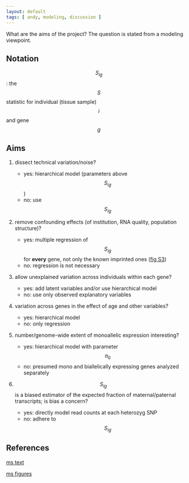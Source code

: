 ```yaml
---
layout: default
tags: [ andy, modeling, discussion ]
---
```


What are the aims of the project?  The question is stated from a modeling viewpoint.

## Notation

$$S_{ig}$$: the $$S$$ statistic for individual (tissue sample) $$i$$ and gene $$g$$

## Aims

1. dissect technical variation/noise?
    * yes: hierarchical model (parameters above $$S_{ig}$$)
    * no: use $$S_{ig}$$

1. remove confounding effects (of institution, RNA quality, population structure)?
    * yes: multiple regression of $$S_{ig}$$ for **every** gene, not only the known imprinted ones ([fig S3])
    * no: regression is not necessary

1. allow unexplained variation across individuals within each gene?
    * yes: add latent variables and/or use hierarchical model
    * no: use only observed explanatory variables

1. variation across genes in the effect of age and other variables?
    * yes: hierarchical model
    * no: only regression

1. number/genome-wide extent of monoallelic expression interesting?
    * yes: hierarchical model with parameter $$\pi_0$$
    * no: presumed mono and biallelically expressing genes analyzed separately

1. $$S_{ig}$$ is a biased estimator of the expected fraction of maternal/paternal transcripts; is bias a concern?
    * yes: directly model read counts at each heterozyg SNP
    * no: adhere to $$S_{ig}$$

## References

[ms text][ms]

[ms figures][figs]

[ms]: https://docs.google.com/document/d/1cWd4UH98SJR5lihDihC0ZO-C_A1-8MQ5COcixxCLzHE/edit
[figs]: https://docs.google.com/presentation/d/1YvpA1AJ-zzir1Iw0F25tO9x8gkSAzqaO4fjB7K3zBhE/edit#slide=id.p4
[fig S3]: https://docs.google.com/presentation/d/1YvpA1AJ-zzir1Iw0F25tO9x8gkSAzqaO4fjB7K3zBhE/edit#slide=id.p18
<!-- MathJax scripts -->
<script type="text/javascript" src="https://cdn.mathjax.org/mathjax/latest/MathJax.js?config=TeX-AMS-MML_HTMLorMML"></script>
